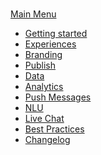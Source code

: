 ###
[Main Menu](/)
- [Getting started](/index.md#getting-started)
- [Experiences]()
- [Branding]()
- [Publish]()
- [Data]()
- [Analytics]()
- [Push Messages]()
- [NLU]()
- [Live Chat]()
- [Best Practices]()
- [Changelog]()
